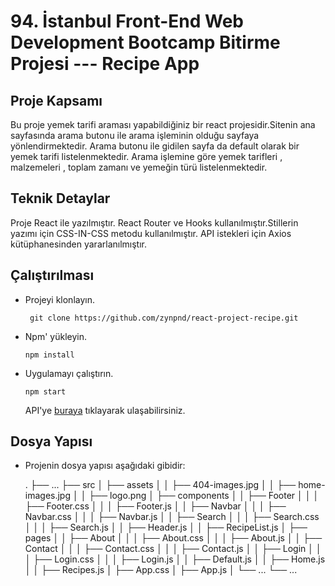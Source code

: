 # 94. İstanbul Front-End Web Development Bootcamp Bitirme Projesi --- Recipe App

## Proje Kapsamı

Bu proje yemek tarifi araması yapabildiğiniz bir react projesidir.Sitenin ana sayfasında arama butonu ile arama işleminin olduğu sayfaya yönlendirmektedir. Arama butonu ile gidilen sayfa da default olarak bir yemek tarifi listelenmektedir. Arama işlemine göre yemek tarifleri , malzemeleri , toplam zamanı ve yemeğin türü listelenmektedir.

## Teknik Detaylar

Proje React ile yazılmıştır. React Router ve Hooks kullanılmıştır.Stillerin yazımı için CSS-IN-CSS metodu kullanılmıştır. API istekleri için Axios kütüphanesinden yararlanılmıştır.

## Çalıştırılması

- Projeyi klonlayın.

  ` git clone https://github.com/zynpnd/react-project-recipe.git`

- Npm' yükleyin.

  `npm install`

- Uygulamayı çalıştırın.

  `npm start`

  API'ye [buraya](https://developer.edamam.com/edamam-recipe-api) tıklayarak ulaşabilirsiniz.

  
## Dosya Yapısı
  
- Projenin dosya yapısı aşağıdaki gibidir:
  
  .
  ├── ...
  ├── src
  │ ├── assets
  │ │ ├── 404-images.jpg
  │ │ ├── home-images.jpg
  │ │ ├── logo.png
  │ ├── components
  │ │ ├── Footer
  │ │ │ ├── Footer.css
  │ │ │ ├── Footer.js
  │ │ ├── Navbar
  │ │ │ ├── Navbar.css
  │ │ │ ├── Navbar.js
  │ │ ├── Search
  │ │ │ ├── Search.css
  │ │ │ ├── Search.js
  │ │ ├── Header.js
  │ │ ├── RecipeList.js
  │ ├── pages
  │ │ ├── About
  │ │ │ ├── About.css
  │ │ │ ├── About.js
  │ │ ├── Contact
  │ │ │ ├── Contact.css
  │ │ │ ├── Contact.js
  │ │ ├── Login
  │ │ │ ├── Login.css
  │ │ │ ├── Login.js
  │ │ ├── Default.js
  │ │ ├── Home.js
  │ │ ├── Recipes.js
  │ ├── App.css
  │ ├── App.js
  │ └── ...
  └── ...
  

